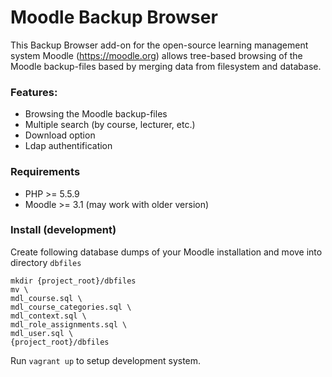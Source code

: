 # Moodle Backup Browser

This Backup Browser add-on for the open-source learning management system Moodle (https://moodle.org) allows tree-based browsing of the Moodle backup-files based by merging data from filesystem and database.

### Features:

* Browsing the Moodle backup-files 
* Multiple search (by course, lecturer, etc.)
* Download option
* Ldap authentification

### Requirements

* PHP >= 5.5.9
* Moodle >= 3.1 (may work with older version)

### Install (development)

Create following database dumps of your Moodle installation and move into directory `dbfiles`

```
mkdir {project_root}/dbfiles
mv \
mdl_course.sql \
mdl_course_categories.sql \
mdl_context.sql \
mdl_role_assignments.sql \
mdl_user.sql \
{project_root}/dbfiles
```

Run `vagrant up` to setup development system.